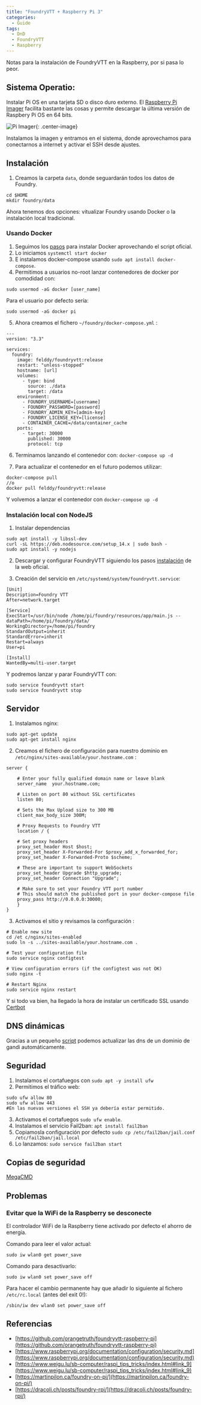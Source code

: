 ```yaml
---
title: "FoundryVTT + Raspberry Pi 3"
categories: 
  - Guide
tags:
  - DnD
  - FoundryVTT
  - Raspberry
---
```


Notas para la instalación de FoundryVTT en la Raspberry, por si pasa lo peor.

## Sistema Operatio:

Instalar Pi OS en una tarjeta SD o disco duro externo. El [Raspberry Pi Imager](https://www.raspberrypi.org/software/) facilita bastante las cosas y permite descargar la última versión de Raspbery Pi OS en 64 bits.

![Pi Imager](/assets/posts/pi-imager.png){: .center-image}

Instalamos la imagen y entramos en el sistema, donde aprovechamos para conectarnos a internet y activar el SSH desde ajustes.


## Instalación

1. Creamos la carpeta `data`, donde seguardarán todos los datos de Foundry.
```
cd $HOME
mkdir foundry/data
```
Ahora tenemos dos opciones: vitualizar Foundry usando Docker o la instalación local tradicional.

### Usando Docker

1. Seguimos los [pasos](https://docs.docker.com/engine/install/debian/#install-using-the-convenience-script) para instalar Docker aprovechando el script oficial.
2. Lo iniciamos `systemctl start docker`
3. E instalamos docker-compose usando `sudo apt install docker-compose`. 
4. Permitimos a usuarios no-root lanzar contenedores de docker por comodidad con:
```
sudo usermod -aG docker [user_name]
```
Para el usuario por defecto sería:
```
sudo usermod -aG docker pi
```

5. Ahora creamos el fichero `~/foundry/docker-compose.yml` :

```
---
version: "3.3"

services:
  foundry:
    image: felddy/foundryvtt:release
    restart: "unless-stopped"
    hostname: [url]
    volumes:
      - type: bind
        source: ./data
        target: /data
    environment:
      - FOUNDRY_USERNAME=[username]
      - FOUNDRY_PASSWORD=[password]
      - FOUNDRY_ADMIN_KEY=[admin-key]
      - FOUNDRY_LICENSE_KEY=[license]
      - CONTAINER_CACHE=/data/container_cache
    ports:
      - target: 30000
        published: 30000
        protocol: tcp
```

6. Terminamos lanzando el contenedor con: `docker-compose up -d`

7. Para actualizar el contenedor en el futuro podemos utilizar:
```
docker-compose pull
//o
docker pull felddy/foundryvtt:release
```
Y volvemos a lanzar el contenedor con `docker-compose up -d`

### Instalación local con NodeJS

1. Instalar dependencias
```
sudo apt install -y libssl-dev
curl -sL https://deb.nodesource.com/setup_14.x | sudo bash -
sudo apt install -y nodejs
```
2. Descargar y configurar FoundryVTT siguiendo los pasos [instalación](https://foundryvtt.com/article/installation/) de la web oficial.

3. Creación del servicio en `/etc/systemd/system/foundryvtt.service`:
```
[Unit]
Description=Foundry VTT
After=network.target

[Service]
ExecStart=/usr/bin/node /home/pi/foundry/resources/app/main.js --dataPath=/home/pi/foundry/data/
WorkingDirectory=/home/pi/foundry
StandardOutput=inherit
StandardError=inherit
Restart=always
User=pi

[Install]
WantedBy=multi-user.target
```
Y podremos lanzar y parar FoundryVTT con:
```
sudo service foundryvtt start
sudo service foundryvtt stop
```

## Servidor

1. Instalamos nginx:
```
sudo apt-get update
sudo apt-get install nginx
```

2. Creamos el fichero de configuración para nuestro dominio en `/etc/nginx/sites-available/your.hostname.com` :
```
server {

    # Enter your fully qualified domain name or leave blank
    server_name  your.hostname.com;

    # Listen on port 80 without SSL certificates
    listen 80;

    # Sets the Max Upload size to 300 MB
    client_max_body_size 300M;

    # Proxy Requests to Foundry VTT
    location / {

	# Set proxy headers
	proxy_set_header Host $host;
	proxy_set_header X-Forwarded-For $proxy_add_x_forwarded_for;
	proxy_set_header X-Forwarded-Proto $scheme;

	# These are important to support WebSockets
	proxy_set_header Upgrade $http_upgrade;
	proxy_set_header Connection "Upgrade";

	# Make sure to set your Foundry VTT port number
	# This should match the published port in your docker-compose file
	proxy_pass http://0.0.0.0:30000;
    }
}
```

3. Activamos el sitio y revisamos la configuración :
```
# Enable new site
cd /et c/nginx/sites-enabled
sudo ln -s ../sites-available/your.hostname.com .

# Test your configuration file
sudo service nginx configtest

# View configuration errors (if the configtest was not OK)
sudo nginx -t

# Restart Nginx
sudo service nginx restart
```

Y si todo va bien, ha llegado la hora de instalar un certificado SSL usando [Certbot](https://certbot.eff.org/instructions?ws=nginx&os=debianbuster)

## DNS dinámicas
Gracias a un pequeño [script](https://github.com/rmarchant/gandi-ddns) podemos actualizar las dns de un dominio de gandi automáticamente.

## Seguridad
1. Instalamos el cortafuegos con `sudo apt -y install ufw`
2. Permitimos el tráfico web:
```
sudo ufw allow 80
sudo ufw allow 443
#En las nuevas versiones el SSH ya debería estar permitido.
```
3. Activamos el cortafuegos `sudo ufw enable`.
4. Instalamos el servicio Fail2ban: `apt install fail2ban`
5. Copiamosla configuración por defecto `sudo cp /etc/fail2ban/jail.conf /etc/fail2ban/jail.local`
6. Lo lanzamos: `sudo service fail2ban start`

## Copias de seguridad
[MegaCMD](https://mega.nz/cmd)

## Problemas
### Evitar que la WiFi de la Raspberry se desconecte
El controlador WiFi de la Raspberry tiene activado por defecto el ahorro de energía.

Comando para leer el valor actual:
```
sudo iw wlan0 get power_save
```
Comando para desactivarlo:
```
sudo iw wlan0 set power_save off
```

Para hacer el cambio permanente hay que añadir lo siguiente al fichero `/etc/rc.local` (antes del exit 0!):
```
/sbin/iw dev wlan0 set power_save off
```

## Referencias

- [https://github.com/orangetruth/foundryvtt-raspberry-pi](https://github.com/orangetruth/foundryvtt-raspberry-pi)
- [https://www.raspberrypi.org/documentation/configuration/security.md](https://www.raspberrypi.org/documentation/configuration/security.md)
- [https://www.weigu.lu/sb-computer/raspi_tips_tricks/index.html#link_9](https://www.weigu.lu/sb-computer/raspi_tips_tricks/index.html#link_9)
- [https://martinpilon.ca/foundry-on-pi/](https://martinpilon.ca/foundry-on-pi/)
- [https://dracoli.ch/posts/foundry-rpi/](https://dracoli.ch/posts/foundry-rpi/)
